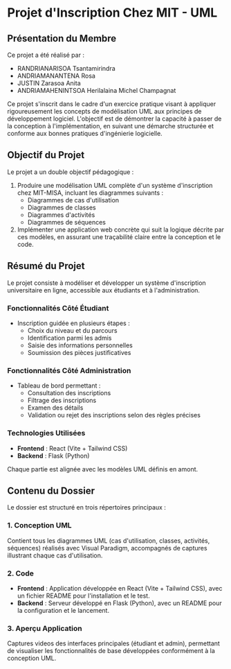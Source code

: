 # Projet d'Inscription Chez MIT - UML

## Présentation du Membre
Ce projet a été réalisé par :
- RANDRIANARISOA Tsantamirindra
- ANDRIAMANANTENA Rosa
- JUSTIN Zarasoa Anita
- ANDRIAMAHENINTSOA Herilalaina Michel Champagnat

Ce projet s'inscrit dans le cadre d'un exercice pratique visant à appliquer rigoureusement les concepts de modélisation UML aux principes de développement logiciel. L'objectif est de démontrer la capacité à passer de la conception à l'implémentation, en suivant une démarche structurée et conforme aux bonnes pratiques d'ingénierie logicielle.

## Objectif du Projet
Le projet a un double objectif pédagogique :
1. Produire une modélisation UML complète d'un système d'inscription chez MIT-MISA, incluant les diagrammes suivants :
   - Diagrammes de cas d'utilisation
   - Diagrammes de classes
   - Diagrammes d'activités
   - Diagrammes de séquences
2. Implémenter une application web concrète qui suit la logique décrite par ces modèles, en assurant une traçabilité claire entre la conception et le code.

## Résumé du Projet
Le projet consiste à modéliser et développer un système d'inscription universitaire en ligne, accessible aux étudiants et à l'administration. 

### Fonctionnalités Côté Étudiant
- Inscription guidée en plusieurs étapes :
  - Choix du niveau et du parcours
  - Identification parmi les admis
  - Saisie des informations personnelles
  - Soumission des pièces justificatives

### Fonctionnalités Côté Administration
- Tableau de bord permettant :
  - Consultation des inscriptions
  - Filtrage des inscriptions
  - Examen des détails
  - Validation ou rejet des inscriptions selon des règles précises

### Technologies Utilisées
- **Frontend** : React (Vite + Tailwind CSS)
- **Backend** : Flask (Python)

Chaque partie est alignée avec les modèles UML définis en amont.

## Contenu du Dossier
Le dossier est structuré en trois répertoires principaux :

### 1. Conception UML
Contient tous les diagrammes UML (cas d'utilisation, classes, activités, séquences) réalisés avec Visual Paradigm, accompagnés de captures illustrant chaque cas d'utilisation.

### 2. Code
- **Frontend** : Application développée en React (Vite + Tailwind CSS), avec un fichier README pour l'installation et le test.
- **Backend** : Serveur développé en Flask (Python), avec un README pour la configuration et le lancement.

### 3. Aperçu Application
Captures videos des interfaces principales (étudiant et admin), permettant de visualiser les fonctionnalités de base développées conformément à la conception UML.